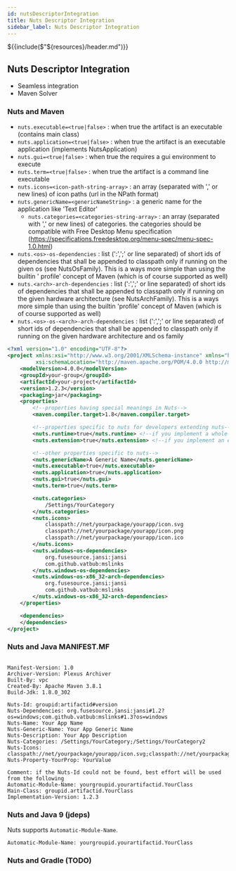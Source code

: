 ```yaml
---
id: nutsDescriptorIntegration 
title: Nuts Descriptor Integration 
sidebar_label: Nuts Descriptor Integration
---
```


${{include($"${resources}/header.md")}}

## Nuts Descriptor Integration

* Seamless integration
* Maven Solver

### Nuts and Maven

* `nuts.executable=<true|false>` : when true the artifact is an executable (contains main class)
* `nuts.application=<true|false>` : when true the artifact is an executable application (implements NutsApplication)
* `nuts.gui=<true|false>` : when true the requires a gui environment to execute
* `nuts.term=<true|false>` : when true the artifact is a command line executable
* `nuts.icons=<icon-path-string-array>` : an array (separated with ',' or new lines) of icon paths (url in the NPath
  format)
* `nuts.genericName=<genericNameString>` : a generic name for the application like 'Text Editor'
    * `nuts.categories=<categories-string-array>` : an array (separated with ',' or new lines) of categories. the
      categories should be compatible with Free Desktop Menu
      specification (https://specifications.freedesktop.org/menu-spec/menu-spec-1.0.html)
* `nuts.<os>-os-dependencies` : list (':',';' or line separated) of short ids of dependencies that shall be appended to
  classpath only if running on the given os (see NutsOsFamily). This is a ways more simple than using the builtin '
  profile' concept of Maven (which is of course supported as well)
* `nuts.<arch>-arch-dependencies` : list (':',';' or line separated) of short ids of dependencies that shall be appended
  to classpath only if running on the given hardware architecture (see NutsArchFamily). This is a ways more simple than
  using the builtin 'profile' concept of Maven (which is of course supported as well)
* `nuts.<os>-os-<arch>-arch-dependencies` : list (':',';' or line separated) of short ids of dependencies that shall be
  appended to classpath only if running on the given hardware architecture and os family

```xml
<?xml version="1.0" encoding="UTF-8"?>
<project xmlns:xsi="http://www.w3.org/2001/XMLSchema-instance" xmlns="http://maven.apache.org/POM/4.0.0"
         xsi:schemaLocation="http://maven.apache.org/POM/4.0.0 http://maven.apache.org/xsd/maven-4.0.0.xsd">
    <modelVersion>4.0.0</modelVersion>
    <groupId>your-group</groupId>
    <artifactId>your-project</artifactId>
    <version>1.2.3</version>
    <packaging>jar</packaging>
    <properties>
        <!--properties having special meanings in Nuts-->
        <maven.compiler.target>1.8</maven.compiler.target>

        <!--properties specific to nuts for developers extending nuts-->
        <nuts.runtime>true</nuts.runtime> <!--if you implement a whole new runtime-->
        <nuts.extension>true</nuts.extension> <!--if you implement an extension-->

        <!--other properties specific to nuts-->
        <nuts.genericName>A Generic Name</nuts.genericName>
        <nuts.executable>true</nuts.executable>
        <nuts.application>true</nuts.application>
        <nuts.gui>true</nuts.gui>
        <nuts.term>true</nuts.term>

        <nuts.categories>
            /Settings/YourCategory
        </nuts.categories>
        <nuts.icons>
            classpath://net/yourpackage/yourapp/icon.svg
            classpath://net/yourpackage/yourapp/icon.png
            classpath://net/yourpackage/yourapp/icon.ico
        </nuts.icons>
        <nuts.windows-os-dependencies>
            org.fusesource.jansi:jansi
            com.github.vatbub:mslinks
        </nuts.windows-os-dependencies>
        <nuts.windows-os-x86_32-arch-dependencies>
            org.fusesource.jansi:jansi
            com.github.vatbub:mslinks
        </nuts.windows-os-x86_32-arch-dependencies>
    </properties>

    <dependencies>
    </dependencies>
</project>

```

### Nuts and Java MANIFEST.MF

```manifest

Manifest-Version: 1.0
Archiver-Version: Plexus Archiver
Built-By: vpc
Created-By: Apache Maven 3.8.1
Build-Jdk: 1.8.0_302

Nuts-Id: groupid:artifactid#version
Nuts-Dependencies: org.fusesource.jansi:jansi#1.2?os=windows;com.github.vatbub:mslinks#1.3?os=windows
Nuts-Name: Your App Name
Nuts-Generic-Name: Your App Generic Name
Nuts-Description: Your App Description
Nuts-Categories: /Settings/YourCategory;/Settings/YourCategory2
Nuts-Icons: classpath://net/yourpackage/yourapp/icon.svg;classpath://net/yourpackage/yourapp/icon.png
Nuts-Property-YourProp: YourValue

Comment: if the Nuts-Id could not be found, best effort will be used from the following
Automatic-Module-Name: yourgroupid.yourartifactid.YourClass
Main-Class: groupid.artifactid.YourClass
Implementation-Version: 1.2.3

```

### Nuts and Java 9 (jdeps)

Nuts supports `Automatic-Module-Name`.

```manifest
Automatic-Module-Name: yourgroupid.yourartifactid.YourClass

```

### Nuts and Gradle (TODO)

